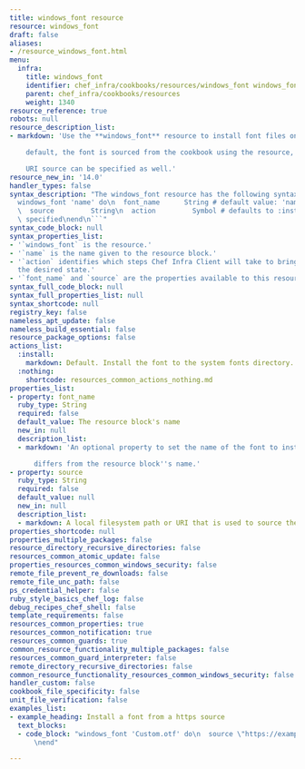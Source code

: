 ```yaml
---
title: windows_font resource
resource: windows_font
draft: false
aliases:
- /resource_windows_font.html
menu:
  infra:
    title: windows_font
    identifier: chef_infra/cookbooks/resources/windows_font windows_font
    parent: chef_infra/cookbooks/resources
    weight: 1340
resource_reference: true
robots: null
resource_description_list:
- markdown: 'Use the **windows_font** resource to install font files on Windows. By

    default, the font is sourced from the cookbook using the resource, but a

    URI source can be specified as well.'
resource_new_in: '14.0'
handler_types: false
syntax_description: "The windows_font resource has the following syntax:\n\n``` ruby\n\
  windows_font 'name' do\n  font_name      String # default value: 'name' unless specified\n\
  \  source         String\n  action         Symbol # defaults to :install if not\
  \ specified\nend\n```"
syntax_code_block: null
syntax_properties_list:
- '`windows_font` is the resource.'
- '`name` is the name given to the resource block.'
- '`action` identifies which steps Chef Infra Client will take to bring the node into
  the desired state.'
- '`font_name` and `source` are the properties available to this resource.'
syntax_full_code_block: null
syntax_full_properties_list: null
syntax_shortcode: null
registry_key: false
nameless_apt_update: false
nameless_build_essential: false
resource_package_options: false
actions_list:
  :install:
    markdown: Default. Install the font to the system fonts directory.
  :nothing:
    shortcode: resources_common_actions_nothing.md
properties_list:
- property: font_name
  ruby_type: String
  required: false
  default_value: The resource block's name
  new_in: null
  description_list:
  - markdown: 'An optional property to set the name of the font to install if it

      differs from the resource block''s name.'
- property: source
  ruby_type: String
  required: false
  default_value: null
  new_in: null
  description_list:
  - markdown: A local filesystem path or URI that is used to source the font file.
properties_shortcode: null
properties_multiple_packages: false
resource_directory_recursive_directories: false
resources_common_atomic_update: false
properties_resources_common_windows_security: false
remote_file_prevent_re_downloads: false
remote_file_unc_path: false
ps_credential_helper: false
ruby_style_basics_chef_log: false
debug_recipes_chef_shell: false
template_requirements: false
resources_common_properties: true
resources_common_notification: true
resources_common_guards: true
common_resource_functionality_multiple_packages: false
resources_common_guard_interpreter: false
remote_directory_recursive_directories: false
common_resource_functionality_resources_common_windows_security: false
handler_custom: false
cookbook_file_specificity: false
unit_file_verification: false
examples_list:
- example_heading: Install a font from a https source
  text_blocks:
  - code_block: "windows_font 'Custom.otf' do\n  source \"https://example.com/Custom.otf\"\
      \nend"

---
```

